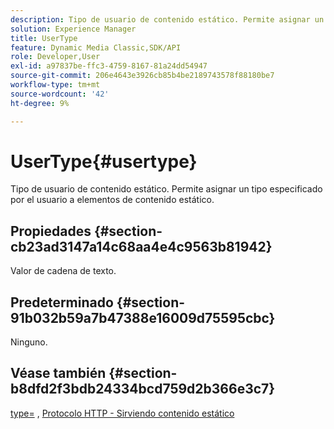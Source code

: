 ```yaml
---
description: Tipo de usuario de contenido estático. Permite asignar un tipo especificado por el usuario a elementos de contenido estático.
solution: Experience Manager
title: UserType
feature: Dynamic Media Classic,SDK/API
role: Developer,User
exl-id: a97837be-ffc3-4759-8167-81a24dd54947
source-git-commit: 206e4643e3926cb85b4be2189743578f88180be7
workflow-type: tm+mt
source-wordcount: '42'
ht-degree: 9%

---
```


# UserType{#usertype}

Tipo de usuario de contenido estático. Permite asignar un tipo especificado por el usuario a elementos de contenido estático.

## Propiedades {#section-cb23ad3147a14c68aa4e4c9563b81942}

Valor de cadena de texto.

## Predeterminado {#section-91b032b59a7b47388e16009d75595cbc}

Ninguno.

## Véase también {#section-b8dfd2f3bdb24334bcd759d2b366e3c7}

[type=](/help/aem-is-ir-api/is-api/http-ref/image-serving-api-ref/c-http-protocol-reference/c-command-reference/r-type.md) , [Protocolo HTTP - Sirviendo contenido estático](/help/aem-is-ir-api/is-api/http-ref/image-serving-api-ref/c-http-protocol-reference/c-syntax-and-features/r-serving-static-non-image-content.md)
